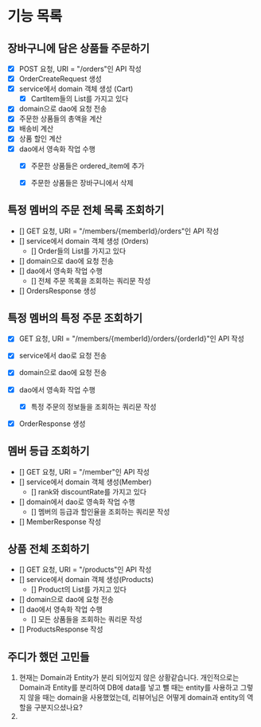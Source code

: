 # 기능 목록


## 장바구니에 담은 상품들 주문하기
- [x] POST 요청, URI = "/orders"인 API 작성
- [x] OrderCreateRequest 생성
- [x] service에서 domain 객체 생성 (Cart)
  - [x] CartItem들의 List를 가지고 있다
- [x] domain으로 dao에 요청 전송
- [x] 주문한 상품들의 총액을 계산
- [x] 배송비 계산
- [x] 상품 할인 계산
- [x] dao에서 영속화 작업 수행
  - [x] 주문한 상품들은 ordered_item에 추가
  - [x] 주문한 상품들은 장바구니에서 삭제


## 특정 멤버의 주문 전체 목록 조회하기
- [] GET 요청, URI = "/members/{memberId}/orders"인 API 작성
- [] service에서 domain 객체 생성 (Orders)
  - [] Order들의 List를 가지고 있다 
- [] domain으로 dao에 요청 전송
- [] dao에서 영속화 작업 수행
  - [] 전체 주문 목록을 조회하는 쿼리문 작성
- [] OrdersResponse 생성


## 특정 멤버의 특정 주문 조회하기
- [x] GET 요청, URI = "/members/{memberId}/orders/{orderId}"인 API 작성
- [x] service에서 dao로 요청 전송
- [x] domain으로 dao에 요청 전송
- [x] dao에서 영속화 작업 수행
  - [x] 특정 주문의 정보들을 조회하는 쿼리문 작성
- [x] OrderResponse 생성


## 멤버 등급 조회하기
- [] GET 요청, URI = "/member"인 API 작성
- [] service에서 domain 객체 생성(Member)
  - [] rank와 discountRate를 가지고 있다
- [] domain에서 dao로 영속화 작업 수행
  - [] 멤버의 등급과 할인율을 조회하는 쿼리문 작성
- [] MemberResponse 작성 

## 상품 전체 조회하기
- [] GET 요청, URI = "/products"인 API 작성
- [] service에서 domain 객체 생성(Products)
  - [] Product의 List를 가지고 있다 
- [] domain으로 dao에 요청 전송
- [] dao에서 영속화 작업 수행
  - [] 모든 상품들을 조회하는 쿼리문 작성 
- [] ProductsResponse 작성


## 주디가 했던 고민들
1. 현재는 Domain과 Entity가 분리 되어있지 않은 상황같습니다. 개인적으로는 Domain과 Entity를 분리하여 DB에 data를 넣고 뺄 때는 entity를 사용하고 그렇지 않을 때는 domain을 사용했었는데, 리뷰어님은 어떻게 domain과 entity의 역할을 구분지으셨나요?
2. 
